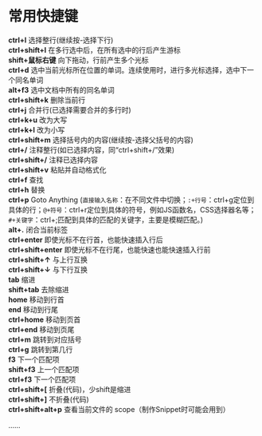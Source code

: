 # 常用快捷键  
  
**ctrl+l** 选择整行(继续按-选择下行)  
**ctrl+shift+l** 在多行选中后，在所有选中的行后产生游标  
**shift+鼠标右键** 向下拖动，行前产生多个光标  
**ctrl+d** 选中当前光标所在位置的单词。连续使用时，进行多光标选择，选中下一个同名单词  
**alt+f3** 选中文档中所有的同名单词  
**ctrl+shift+k** 删除当前行  
**ctrl+j** 合并行(已选择需要合并的多行时)  
**ctrl+k+u** 改为大写  
**ctrl+k+l** 改为小写  
**ctrl+shift+m** 选择括号内的内容(继续按-选择父括号的内容)  
**ctrl+/** 注释整行(如已选择内容，同“ctrl+shift+/”效果)  
**ctrl+shift+/** 注释已选择内容  
**ctrl+shift+v** 粘贴并自动格式化  
**ctrl+f** 查找  
**ctrl+h** 替换  
**ctrl+p** Goto Anything (`直接输入名称`：在不同文件中切换；`:+行号`：ctrl+g定位到具体的行；`@+符号`：ctrl+r定位到具体的符号，例如JS函数名，CSS选择器名等；`#+关键字`：ctrl+;匹配到具体的匹配的关键字，主要是模糊匹配。)  
**alt+.** 闭合当前标签  
**ctrl+enter** 即使光标不在行首，也能快速插入行后  
**ctrl+shift+enter** 即使光标不在行尾，也能快速也能快速插入行前  
**ctrl+shift+↑** 与上行互换  
**ctrl+shift+↓** 与下行互换  
**tab** 缩进  
**shift+tab** 去除缩进  
**home** 移动到行首  
**end** 移动到行尾  
**ctrl+home** 移动到页首  
**ctrl+end** 移动到页尾  
**ctrl+m** 跳转到对应括号  
**ctrl+g** 跳转到第几行  
**f3** 下一个匹配项  
**shift+f3** 上一个匹配项  
**ctrl+f3** 下一个匹配项  
**ctrl+shift+[** 折叠(代码)，少shift是缩进  
**ctrl+shift+]** 不折叠(代码)  
**ctrl+shift+alt+p** 查看当前文件的 scope（制作Snippet时可能会用到）  
  
……  
